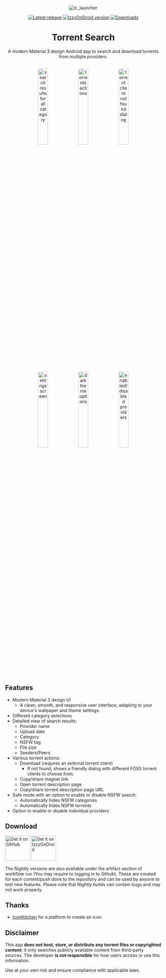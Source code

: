 <div align="center"

![ic_launcher](https://github.com/prajwalch/TorrentSearch/blob/main/fastlane/metadata/android/en-US/images/icon.png)

[![Latest release](https://img.shields.io/github/v/release/prajwalch/TorrentSearch?style=for-the-badge)](https://github.com/prajwalch/TorrentSearch/releases) 
[![IzzyOnDroid version](https://img.shields.io/endpoint?url=https://apt.izzysoft.de/fdroid/api/v1/shield/com.prajwalch.torrentsearch&style=for-the-badge)](https://apt.izzysoft.de/fdroid/index/apk/com.prajwalch.torrentsearch)
[![Downloads](https://img.shields.io/github/downloads/prajwalch/TorrentSearch/total?style=for-the-badge)](https://github.com/prajwalch/TorrentSearch/releases)

# Torrent Search

A modern Material 3 design Android app to search and download torrents from multiple providers.

<br>
<img width="25%" src="https://github.com/prajwalch/TorrentSearch/blob/main/fastlane/metadata/android/en-US/images/phoneScreenshots/dark_1.jpg" alt="search results for all category">
<img width="25%" src="https://github.com/prajwalch/TorrentSearch/blob/main/fastlane/metadata/android/en-US/images/phoneScreenshots/dark_2.jpg" alt="torrents actions">  	
<img width="25%" src="https://github.com/prajwalch/TorrentSearch/blob/main/fastlane/metadata/android/en-US/images/phoneScreenshots/dark_3.jpg" alt="torrent client not found dialog">  	
<br/>
<img width="25%" src="https://github.com/prajwalch/TorrentSearch/blob/main/fastlane/metadata/android/en-US/images/phoneScreenshots/light_1.jpg" alt="settings screen">
<img width="25%" src="https://github.com/prajwalch/TorrentSearch/blob/main/fastlane/metadata/android/en-US/images/phoneScreenshots/light_2.jpg" alt="dark theme options">
<img width="25%" src="https://github.com/prajwalch/TorrentSearch/blob/main/fastlane/metadata/android/en-US/images/phoneScreenshots/light_3.jpg" alt="enabled/disabled providers">

</div>

## Features

- Modern Material 3 design UI
    - A clean, smooth, and responsive user interface, adapting to your device's wallpaper and theme settings.
- Different category selections
- Detailed view of search results:
    - Provider name
    - Upload date
    - Category
    - NSFW tag
    - File size
    - Seeders/Peers
- Various torrent actions:
    - Download (requires an external torrent client)
        - If not found, shows a friendly dialog with different FOSS torrent clients to choose from.
    - Copy/share magnet link
    - Open torrent description page
    - Copy/share torrent description page URL
- Safe mode with an option to enable or disable NSFW search:
    - Automatically hides NSFW categories
    - Automatically hides NSFW torrents
- Option to enable or disable individual providers

## Download

[<img src="https://github.com/machiav3lli/oandbackupx/blob/034b226cea5c1b30eb4f6a6f313e4dadcbb0ece4/badge_github.png" alt="Get it on GitHub" height="80">](https://github.com/prajwalch/TorrentSearch/releases/latest/)
[<img src="https://gitlab.com/IzzyOnDroid/repo/-/raw/master/assets/IzzyOnDroid.png" height="80" alt="Get it on IzzyOnDroid">](https://apt.izzysoft.de/fdroid/index/apk/com.prajwalch.torrentsearch)

The Nightly versions are also available under the artifact section of workflow run (You may require to logging in to Github). These are created for
each commit/push done to the repository and can be used by anyone to test new features. Please note
that Nightly builds can contain bugs and may not work properly.

## Thanks

- [IconKitchen](https://icon.kitchen/) for a platform to create an icon.

## Disclaimer

This app **does not host, store, or distribute any torrent files or copyrighted content**; it only
searches publicly available content from third-party sources.
The developer **is not responsible** for how users access or use this information.

Use at your own risk and ensure compliance with applicable laws.
